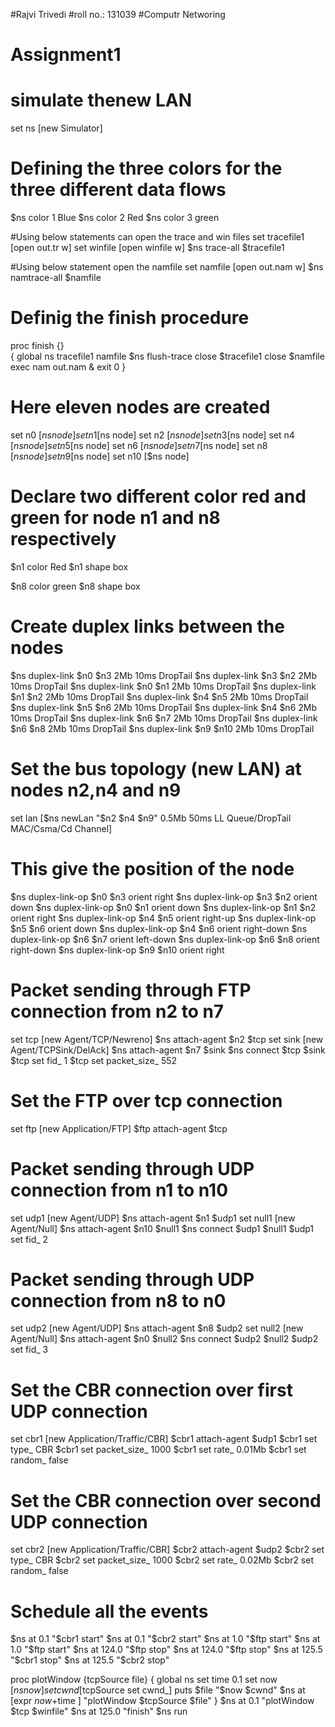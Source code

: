 #Rajvi Trivedi 
#roll no.: 131039
#Computr Networing
# Assignment1


# simulate thenew LAN
set ns [new Simulator]

# Defining the three colors for the three different data flows
$ns color 1 Blue
$ns color 2 Red
$ns color 3 green

#Using below statements can open the trace and win files
set tracefile1 [open out.tr w]
set winfile [open winfile w]
$ns trace-all $tracefile1

#Using below statement open the namfile
set namfile [open out.nam w]
$ns namtrace-all $namfile

# Definig the finish procedure
proc finish {} \
{
global ns tracefile1 namfile
$ns flush-trace
close $tracefile1
close $namfile
exec nam out.nam &
exit 0
}

# Here eleven nodes are created
set n0 [$ns node]
set n1 [$ns node]
set n2 [$ns node]
set n3 [$ns node]
set n4 [$ns node]
set n5 [$ns node]
set n6 [$ns node]
set n7 [$ns node]
set n8 [$ns node]
set n9 [$ns node]
set n10 [$ns node]

# Declare two different color red and green for node n1 and n8 respectively
$n1 color Red
$n1 shape box

$n8 color green
$n8 shape box

# Create duplex links between the nodes 
$ns duplex-link $n0 $n3 2Mb 10ms DropTail
$ns duplex-link $n3 $n2 2Mb 10ms DropTail
$ns duplex-link $n0 $n1 2Mb 10ms DropTail
$ns duplex-link $n1 $n2 2Mb 10ms DropTail
$ns duplex-link $n4 $n5 2Mb 10ms DropTail
$ns duplex-link $n5 $n6 2Mb 10ms DropTail
$ns duplex-link $n4 $n6 2Mb 10ms DropTail
$ns duplex-link $n6 $n7 2Mb 10ms DropTail
$ns duplex-link $n6 $n8 2Mb 10ms DropTail
$ns duplex-link $n9 $n10 2Mb 10ms DropTail

# Set the bus topology (new LAN) at nodes n2,n4 and n9
set lan [$ns newLan "$n2 $n4 $n9" 0.5Mb 50ms LL Queue/DropTail MAC/Csma/Cd Channel]

# This give the position of the node
$ns duplex-link-op $n0 $n3 orient right
$ns duplex-link-op $n3 $n2 orient down
$ns duplex-link-op $n0 $n1 orient down
$ns duplex-link-op $n1 $n2 orient right
$ns duplex-link-op $n4 $n5 orient right-up
$ns duplex-link-op $n5 $n6 orient down
$ns duplex-link-op $n4 $n6 orient right-down
$ns duplex-link-op $n6 $n7 orient left-down
$ns duplex-link-op $n6 $n8 orient right-down
$ns duplex-link-op $n9 $n10 orient right

# Packet sending through FTP connection from n2 to n7
set tcp [new Agent/TCP/Newreno]
$ns attach-agent $n2 $tcp
set sink [new Agent/TCPSink/DelAck]
$ns attach-agent $n7 $sink
$ns connect $tcp $sink
$tcp set fid_ 1
$tcp set packet_size_ 552

# Set the FTP over tcp connection
set ftp [new Application/FTP]
$ftp attach-agent $tcp

# Packet sending through UDP connection from n1 to n10
set udp1 [new Agent/UDP]
$ns attach-agent $n1 $udp1
set null1 [new Agent/Null]
$ns attach-agent $n10 $null1
$ns connect $udp1 $null1
$udp1 set fid_ 2

# Packet sending through UDP connection from n8 to n0
set udp2 [new Agent/UDP]
$ns attach-agent $n8 $udp2
set null2 [new Agent/Null]
$ns attach-agent $n0 $null2
$ns connect $udp2 $null2
$udp2 set fid_ 3

# Set the CBR connection over first UDP connection 
set cbr1 [new Application/Traffic/CBR]
$cbr1 attach-agent $udp1
$cbr1 set type_ CBR
$cbr1 set packet_size_ 1000
$cbr1 set rate_ 0.01Mb
$cbr1 set random_ false

# Set the CBR connection over second UDP connection
set cbr2 [new Application/Traffic/CBR]
$cbr2 attach-agent $udp2
$cbr2 set type_ CBR
$cbr2 set packet_size_ 1000
$cbr2 set rate_ 0.02Mb
$cbr2 set random_ false

# Schedule all the events
$ns at 0.1 "$cbr1 start"
$ns at 0.1 "$cbr2 start"
$ns at 1.0 "$ftp start"
$ns at 1.0 "$ftp start"
$ns at 124.0 "$ftp stop"
$ns at 124.0 "$ftp stop"
$ns at 125.5 "$cbr1 stop"
$ns at 125.5 "$cbr2 stop"

proc plotWindow {tcpSource file} {
global ns
set time 0.1
set now [$ns now]
set cwnd [$tcpSource set cwnd_]
puts $file "$now $cwnd"
$ns at [expr $now+$time ] "plotWindow $tcpSource $file"
}
$ns at 0.1 "plotWindow $tcp $winfile"
$ns at 125.0 "finish"
$ns run











